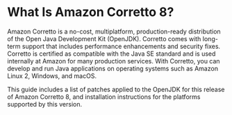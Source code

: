 # What Is Amazon Corretto 8?<a name="what-is-corretto-8"></a>

 Amazon Corretto is a no\-cost, multiplatform, production\-ready distribution of the Open Java Development Kit \(OpenJDK\)\. Corretto comes with long\-term support that includes performance enhancements and security fixes\. Corretto is certified as compatible with the Java SE standard and is used internally at Amazon for many production services\. With Corretto, you can develop and run Java applications on operating systems such as Amazon Linux 2, Windows, and macOS\. 

 This guide includes a list of patches applied to the OpenJDK for this release of Amazon Corretto 8, and installation instructions for the platforms supported by this version\. 